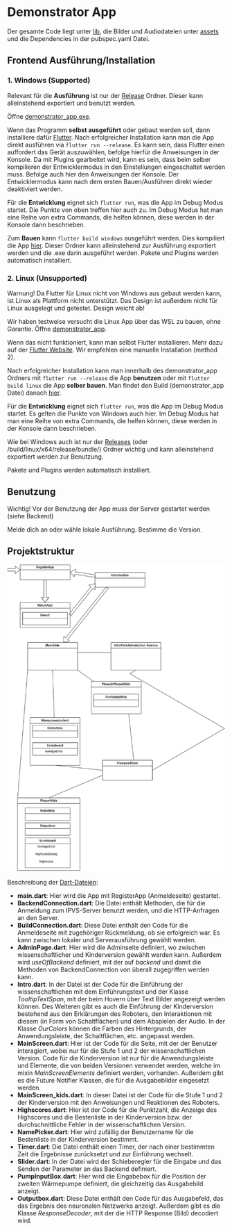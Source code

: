 # Demonstrator App

Der gesamte Code liegt unter [lib](lib/), die Bilder und Audiodateien unter [assets](assets/) und die Dependencies in der pubspec.yaml Datei.

## Frontend Ausführung/Installation

### 1. Windows (Supported)
Relevant für die **Ausführung** ist nur der [Release](Releases/Windows/) Ordner. Dieser kann alleinstehend exportiert und benutzt werden.

Öffne [demonstrator_app.exe](Releases/Windows/demonstrator_app.exe).

Wenn das Programm **selbst ausgeführt** oder gebaut werden soll, dann installiere dafür [Flutter](https://docs.flutter.dev/get-started/install/windows/desktop?tab=vscode). Nach erfolgreicher Installation kann man die App  direkt ausführen via `flutter run --release`. Es kann sein, dass Flutter einen auffordert das Gerät auszuwählen, befolge hierfür die Anweisungen in der Konsole. Da mit Plugins gearbeitet wird, kann es sein, dass beim selber kompilieren der Entwicklermodus in den Einstellungen eingeschaltet werden muss. Befolge auch hier den Anweisungen der Konsole. Der Entwicklermodus kann nach dem ersten Bauen/Ausführen direkt wieder deaktiviert werden. 

Für die **Entwicklung** eignet sich `flutter run`, was die App im Debug Modus startet. Die Punkte von oben treffen hier auch zu. Im Debug Modus hat man eine Reihe von extra Commands, die helfen können, diese werden in der Konsole dann beschrieben. 

Zum **Bauen** kann `flutter build windows` ausgeführt werden. Dies kompiliert die App [hier](build/windows/runner/release). Dieser Ordner kann alleinstehend zur Ausführung exportiert werden und die .exe darin ausgeführt werden.
Pakete und Plugins werden automatisch installiert.


### 2. Linux (Unsupported)
Warnung!  Da Flutter für Linux nicht von Windows aus gebaut werden kann, ist Linux als Plattform nicht unterstützt. Das Design ist außerdem nicht für Linux ausgelegt und getestet. Design weicht ab!

Wir haben testweise versucht die Linux App über das WSL zu bauen, ohne Garantie. 
Öffne [demonstrator_app](Releases/Linux/demonstrator_app).

Wenn das nicht funktioniert, kann man selbst Flutter installieren.
Mehr dazu auf der [Flutter Website](https://docs.flutter.dev/get-started/install/linux).
Wir empfehlen eine manuelle Installation (method 2).

Nach erfolgreicher Installation kann man innerhalb des demonstrator_app Ordners mit `flutter run --release` die App **benutzen** oder mit `flutter build linux` die App **selber bauen**. Man findet den Build (demonstrator_app Datei) danach [hier](build/linux/x64/release/bundle/).

Für die **Entwicklung** eignet sich `flutter run`, was die App im Debug Modus startet. Es gelten die Punkte von Windows auch hier. Im Debug Modus hat man eine Reihe von extra Commands, die helfen können, diese werden in der Konsole dann beschrieben. 

Wie bei Windows auch ist nur der [Releases](Releases/Linux/) (oder /build/linux/x64/release/bundle/) Ordner wichtig und kann alleinstehend exportiert werden zur Benutzung.

Pakete und Plugins werden automatisch installiert.

## Benutzung

Wichtig! Vor der Benutzung der App muss der Server gestartet werden (siehe Backend)

Melde dich an oder wähle lokale Ausführung.
Bestimme die Version.

## Projektstruktur

![Beziehung zwischen den Klassen](Frontend_Projektstruktur.png)

Beschreibung der [Dart-Dateien](lib/):
- **main.dart**: Hier wird die App mit RegisterApp (Anmeldeseite) gestartet.
- **BackendConnection.dart**: Die Datei enthält Methoden, die für die Anmeldung zum IPVS-Server benutzt werden, und die HTTP-Anfragen an den Server. 
- **BuildConnection.dart**: Diese Datei enthält den Code für die Anmeldeseite mit zugehöriger Rückmeldung, ob sie erfolgreich war. Es kann zwischen lokaler und Serverausführung gewählt werden.
- **AdminPage.dart**: Hier wird die Adminseite definiert, wo zwischen wissenschaftlicher und Kinderversion gewählt werden kann. Außerdem wird *useOfBackend* definiert, mit der auf *backend* und damit die Methoden von BackendConnection von überall zugegriffen werden kann.
- **Intro.dart**: In der Datei ist der Code für die Einführung der wissenschaftlichen mit dem Einführungstext und der Klasse *TooltipTextSpan*, mit der beim Hovern über Text Bilder angezeigt werden können. Des Weiteren gibt es auch die Einführung der Kinderversion bestehend aus den Erklärungen des Roboters, den Interaktionen mit diesem (in Form von Schaltflächen) und dem Abspielen der Audio. In der Klasse *OurColors* können die Farben des Hintergrunds, der Anwendungsleiste, der Schaltflächen, etc. angepasst werden.
- **MainScreen.dart**: Hier ist der Code für die Seite, mit der der Benutzer interagiert, wobei nur für die Stufe 1 und 2 der wissenschaftlichen Version. Code für die Kinderversion ist nur für die Anwendungsleiste und Elemente, die von beiden Versionen verwendet werden, welche im mixin *MainScreenElements* definiert werden, vorhanden. Außerdem gibt es die Future Notifier Klassen, die für die Ausgabebilder eingesetzt werden.   
- **MainScreen_kids.dart**: In dieser Datei ist der Code für die Stufe 1 und 2 der Kinderversion mit den Anweisungen und Reaktionen des Roboters.
- **Highscores.dart**: Hier ist der Code für die Punktzahl, die Anzeige des Highscores und die Bestenliste in der Kinderversion bzw. der durchschnittliche Fehler in der wissenschaftlichen Version.
- **NamePicker.dart**: Hier wird zufällig der Benutzername für die Bestenliste in der Kinderversion bestimmt. 
- **Timer.dart**: Die Datei enthält einen Timer, der nach einer bestimmten Zeit die Ergebnisse zurücksetzt und zur Einführung wechselt. 
- **Slider.dart**: In der Datei wird der Schieberegler für die Eingabe und das Senden der Parameter an das Backend definiert. 
- **PumpInputBox.dart**: Hier wird die Eingabebox für die Position der zweiten Wärmepumpe definiert, die gleichzeitig das Ausgabebild anzeigt. 
- **Outputbox.dart**: Diese Datei enthält den Code für das Ausgabefeld, das das Ergebnis des neuronalen Netzwerks anzeigt. Außerdem gibt es die Klasse *ResponseDecoder*, mit der die HTTP Response (Bild) decodiert wird. 